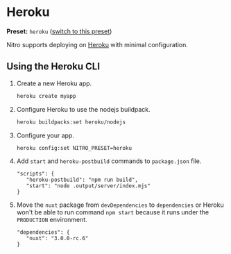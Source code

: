 # Heroku

**Preset:** `heroku` ([switch to this preset](/deploy/#changing-the-deployment-preset))

Nitro supports deploying on [Heroku](https://heroku.com/) with minimal configuration.

## Using the Heroku CLI

1. Create a new Heroku app.

   ```bash
   heroku create myapp
   ```

1. Configure Heroku to use the nodejs buildpack.

   ```bash
   heroku buildpacks:set heroku/nodejs
   ```

1. Configure your app.

   ```bash
   heroku config:set NITRO_PRESET=heroku
   ```
1. Add `start` and `heroku-postbuild` commands to `package.json` file.

   ```
   "scripts": {
      "heroku-postbuild": "npm run build",
      "start": "node .output/server/index.mjs"
   }
   ```
1. Move the `nuxt` package from `devDependencies` to `dependencies` or Heroku won't be able to run command `npm start` because it runs under the `PRODUCTION` environment.

   ```
   "dependencies": {
      "nuxt": "3.0.0-rc.6"
   }
   ```
